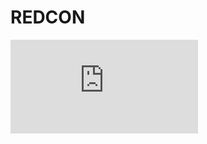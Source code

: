 <script setup>
import GameLinks from '$components/GameLinks.vue';
import media from "./media.json"
</script>

# REDCON

<iframe class="w-full aspect-video rounded-lg my-4"
  src="https://www.youtube.com/embed/uA9VE_YEGRw?controls=1&amp;autohide=1&amp;rel=0&amp;hd=1&amp;vq=hd720"
  frameborder="0" allowfullscreen="" />

<GameLinks showText name="REDCON" googlePlayURL='https://play.google.com/store/apps/details?id=net.hexage.redcon'
  appStoreURL='https://itunes.apple.com/us/app/redcon/id1091375305'
  steamURL='https://store.steampowered.com/app/449710/REDCON/' />

## Description

**Welcome back, Strike Commander!**

Command your own battle fortress! Lead the Empire State offensive against Traitor General and his foul rebellion. Assemble the mightiest artillery force and bombard your foes into oblivion!

Set in the dystopian future in which the First World War never ended, humanity knows only war and bombardment.

You are a Strike Commander, tasked by Fuhrer of the Empire State to spearhead an artillery offensive against Traitor General Kranz. You might be the one to end all wars.

**Customize and manage your battle fortress.** Grow and upgrade your arsenal of weapons and utility facilities, then place them in different slots of your fortress layout.

**You are in command.** Target your guns and command your soldiers. Active Pause allows you to freeze time and issue multiple orders simultaneously. Put out fires, repair damaged weapons and unleash orchestrated assaults on your opponent.

**Get rewards for victory.** Gain new fortress layouts as you conquer the rogue state of Krux, earn medals and perks to aid you in battle.

## Media

<figure v-for="item in media" class="my-2">
  <picture v-if="item.type === 'image'">
    <img class="w-full rounded-lg" :src="item.url" :alt="`Flying Tank - ${item.title}`">
  </picture>
  <video v-if="item.type === 'video'" class="w-full rounded-lg" :src="item.url" autoplay loop controlslist="nodownload nofullscreen noremoteplayback" disablepictureinpicture disableremoteplayback muted playsinline></video>
  <figcaption class="w-full text-muted text-sm py-2">{{ item.title }}</figcaption>
</figure>

